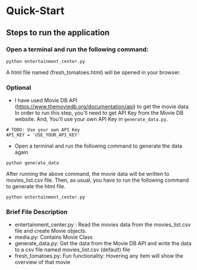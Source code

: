 # Quick-Start

## Steps to run the application

### Open a terminal and run the following command:

```
python entertainment_center.py 
```

A html file named (fresh_tomatoes.html) will be opened in your browser.

### Optional 

- I have used Movie DB API (https://www.themoviedb.org/documentation/api) to get the movie data. In order to run this step, you'll need to get API Key from the Movie DB website. And, You'll use your own API Key in `generate_data.py`.

```
# TODO: Use your own API Key 
API_KEY = 'USE_YOUR_API_KEY'
```

- Open a terminal and run the following command to generate the data again
```
python generate_data
```
After running the above command, the movie data will be written to movies_list.csv file. Then, as usual, you have to run the following command to generate the html file.

```
python entertainment_center.py 
```

### Brief File Description

- entertainment_center.py : Read the movies data from the movies_list.csv file and create Movie objects. 
- media.py: Contains Movie Class
- generate_data.py: Get the data from the Movie DB API and write the data to a csv file named movies_list.csv (default) file
- fresh_tomatoes.py: Fun functionality: Hovering any item will show the overview of that movie